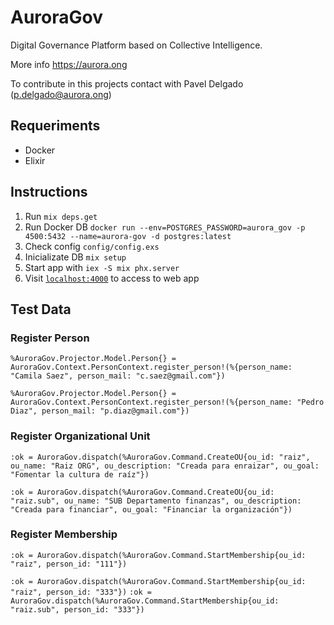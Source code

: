 # **AuroraGov**

Digital Governance Platform based on Collective Intelligence.

More info https://aurora.ong

To contribute in this projects contact with Pavel Delgado (p.delgado@aurora.ong)

## Requeriments

* Docker
* Elixir

## Instructions

1. Run `mix deps.get`
2. Run Docker DB `docker run --env=POSTGRES_PASSWORD=aurora_gov -p 4500:5432 --name=aurora-gov -d postgres:latest`
3. Check config `config/config.exs`
4. Inicializate DB `mix setup`
5. Start app with `iex -S mix phx.server`
6. Visit [`localhost:4000`](http://localhost:4000) to access to web app

## Test Data

### Register Person

`%AuroraGov.Projector.Model.Person{} = AuroraGov.Context.PersonContext.register_person!(%{person_name: "Camila Saez", person_mail: "c.saez@gmail.com"})`

`%AuroraGov.Projector.Model.Person{} = AuroraGov.Context.PersonContext.register_person!(%{person_name: "Pedro Diaz", person_mail: "p.diaz@gmail.com"})`

### Register Organizational Unit

`:ok = AuroraGov.dispatch(%AuroraGov.Command.CreateOU{ou_id: "raiz", ou_name: "Raiz ORG", ou_description: "Creada para enraizar", ou_goal: "Fomentar la cultura de raíz"})`

`:ok = AuroraGov.dispatch(%AuroraGov.Command.CreateOU{ou_id: "raiz.sub", ou_name: "SUB Departamento finanzas", ou_description: "Creada para financiar", ou_goal: "Financiar la organización"})`

### Register Membership

`:ok = AuroraGov.dispatch(%AuroraGov.Command.StartMembership{ou_id: "raiz", person_id: "111"})`

`:ok = AuroraGov.dispatch(%AuroraGov.Command.StartMembership{ou_id: "raiz", person_id: "333"})`
`:ok = AuroraGov.dispatch(%AuroraGov.Command.StartMembership{ou_id: "raiz.sub", person_id: "333"})`

